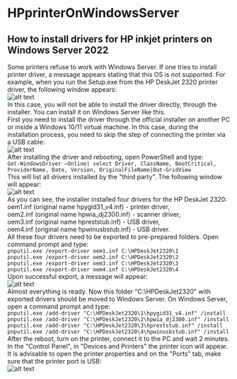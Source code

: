 # HPprinterOnWindowsServer
## How to install drivers for HP inkjet printers on Windows Server 2022
Some printers refuse to work with Windows Server. If one tries to install printer driver, a message appears stating that this OS is not supported. For example, when you run the Setup.exe from the HP DeskJet 2320 printer driver, the following window appears:  
![alt text](https://i2.imageban.ru/out/2023/06/14/4fe4758ac06b718c47fcda288b318d2b.jpg)  
In this case, you will not be able to install the driver directly, through the installer. You can install it on Windows Server like this.  
First you need to install the driver through the official installer on another PC or inside a Windows 10/11 virtual machine. In this case, during the installation process, you need to skip the step of connecting the printer via a USB cable:  
![alt text](https://i5.imageban.ru/out/2023/06/14/a331dd76a0132248bfd8ebef9d9a30eb.jpg)  
After installing the driver and rebooting, open PowerShell and type:  
`Get-WindowsDriver –Online| select Driver, ClassName, BootCritical, ProviderName, Date, Version, OriginalFileName|Out-GridView`  
This will list all drivers installed by the "third party". The following window will appear:  
![alt text](https://i5.imageban.ru/out/2023/06/14/cd293e5f8bcec2733e12579718ebdbd2.jpg)  
As you can see, the installer installed four drivers for the HP DeskJet 2320:  
oem1.inf (original name hpygid31_v4.inf) - printer driver,  
oem2.inf (original name hpwia_dj2300.inf) - scanner driver,  
oem3.inf (original name hpreststub.inf) - USB driver,  
oem4.inf (original name hpwinusbstub.inf) - USB driver.  
All these four drivers need to be exported to pre-prepared folders. Open command prompt and type:  
`pnputil.exe /export-driver oem1.inf C:\HPDeskJet2320\1`  
`pnputil.exe /export-driver oem2.inf C:\HPDeskJet2320\2`  
`pnputil.exe /export-driver oem3.inf C:\HPDeskJet2320\3`  
`pnputil.exe /export-driver oem4.inf C:\HPDeskJet2320\4`  
Upon successful export, a message will appear:  
![alt text](https://i5.imageban.ru/out/2023/06/14/94572d4b8a4b0b6f728d8dad0333ee31.jpg)  
Almost everything is ready. Now this folder "C:\HPDeskJet2320" with exported drivers should be moved to Windows Server. On Windows Server, open a command prompt and type:  
`pnputil.exe /add-driver "C:\HPDeskJet2320\1\hpygid31_v4.inf" /install`  
`pnputil.exe /add-driver "C:\HPDeskJet2320\2\hpwia_dj2300.inf" /install`  
`pnputil.exe /add-driver "C:\HPDeskJet2320\3\hpreststub.inf" /install`  
`pnputil.exe /add-driver "C:\HPDeskJet2320\4\hpwinusbstub.inf" /install`  
After the reboot, turn on the printer, connect it to the PC and wait 2 minutes. In the "Control Panel", in "Devices and Printers" the printer icon will appear. It is advisable to open the printer properties and on the "Ports" tab, make sure that the printer port is USB:  
![alt text](https://i4.imageban.ru/out/2023/06/14/3ea5e34a77534cef4ece8f5f4e5c904a.jpg)
